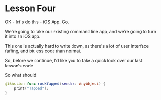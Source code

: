 # Lesson Four 

OK - let's do this - iOS App. Go.

We're going to take our existing command line app, and we're going to turn it into an iOS app.

This one is actually hard to write down, as there's a lot of user interface faffing, and bit less code than normal. 

So, before we continue, I'd like you to take a quick look over our last lesson's code




So what should


```swift
@IBAction func rockTapped(sender: AnyObject) {
    print("Tapped");
}
````